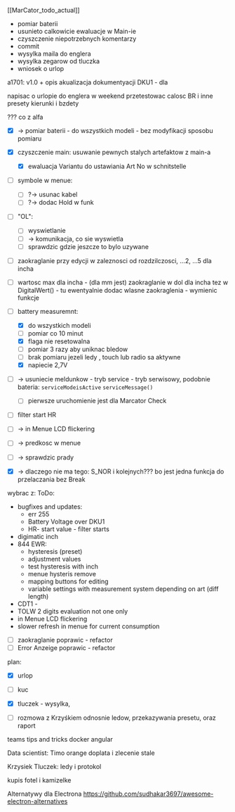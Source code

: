 [[MarCator_todo_actual]]

- pomiar baterii
- usunieto calkowicie ewaluacje w Main-ie
- czyszczenie niepotrzebnych komentarzy
- commit
- wysylka maila do englera
- wysylka zegarow od tluczka
- wniosek o urlop


a1701: v1.0 + opis
akualizacja dokumentyacji DKU1 - dla 

napisac o urlopie do englera
w weekend przetestowac calosc BR i inne presety kierunki i bzdety

??? co z alfa

- [x] -> pomiar baterii - do wszystkich modeli - bez modyfikacji sposobu pomiaru
- [x] czyszczenie main: usuwanie pewnych stalych artefaktow z main-a
	- [x] ewaluacja Variantu do ustawiania Art No w schnitstelle
- [ ] symbole w menue:
	- [ ] ?-> usunac kabel
	- [ ] ?-> dodac Hold w funk
- [ ] "OL":
	- [ ] wyswietlanie
	- [ ] -> komunikacja, co sie wyswietla
	- [ ] sprawdzic gdzie jeszcze to bylo uzywane
- [ ] zaokraglanie przy edycji w zaleznosci od rozdzilczosci, ...2, ...5 dla incha
- [ ] wartosc max dla incha - (dla mm jest) zaokraglanie w dol dla incha tez w DigitalWert() - tu ewentyalnie dodac wlasne zaokraglenia - wymienic funkcje
- [ ] battery measuremnt:
	- [x] do wszystkich modeli 
	- [ ] pomiar co 10 minut
	- [x] flaga nie resetowalna
	- [ ] pomiar 3 razy aby uniknac bledow
	- [ ] brak pomiaru jezeli ledy , touch lub radio sa aktywne
	- [x] napiecie 2,7V
- [ ] -> usuniecie meldunkow - tryb service - tryb serwisowy, podobnie bateria: `serviceModeisActive` `serviceMessage()`
	- [ ] pierwsze uruchomienie jest dla Marcator Check
- [ ] filter start HR
- [ ] -> in Menue LCD flickering
- [ ] -> predkosc w menue
- [ ] -> sprawdzic prady
- [x] -> dlaczego nie ma tego: S_NOR i kolejnych??? bo jest jedna funkcja do przelaczania bez Break


wybrac z:
ToDo:
- bugfixes and updates:
	- err 255 
	- Battery Voltage over DKU1
	- HR- start value - filter starts
- digimatic inch
- 844 EWR:
	- hysteresis (preset)
	- adjustment values
	- test hysteresis with inch
	- menue hysteris remove
	- mapping buttons for editing
	- variable settings with measurement system depending on art (diff length)
- CDT1 - 
- TOLW 2 digits evaluation not one only
- in Menue LCD flickering
- slower refresh in menue for current consumption


- [ ] zaokraglanie poprawic - refactor
- [ ] Error Anzeige poprawic - refactor

plan:
- [x] urlop
- [ ] kuc
- [x] tluczek - wysylka,
- [ ] rozmowa z Krzyśkiem odnosnie ledow, przekazywania presetu, oraz raport


teams tips and tricks
docker
angular

Data scientist: Timo
orange doplata i zlecenie stale


Krzysiek Tluczek: ledy i protokol


kupis fotel i kamizelke

Alternatywy dla Electrona
https://github.com/sudhakar3697/awesome-electron-alternatives